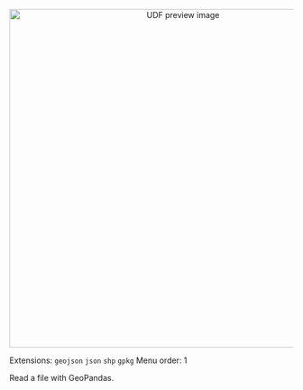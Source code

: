<!--fused:pin=99-->
<!--fused:preview-->
<p align="center"><img src="https://fused-magic.s3.us-west-2.amazonaws.com/thumbnails/udf_cards/gpd_shp.png" width="600" alt="UDF preview image"></p>

<!--fused:filePreview-->
Extensions: `geojson` `json` `shp` `gpkg`
Menu order: 1

<!--fused:readme-->
Read a file with GeoPandas.
